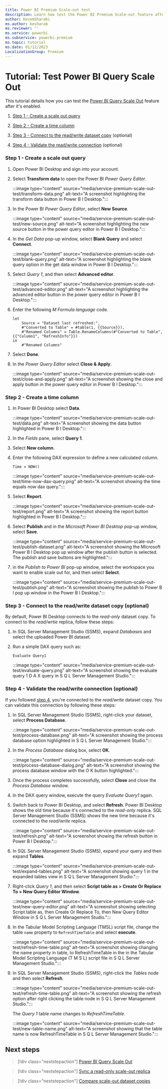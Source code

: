 ```yaml
---
title: Power BI Premium Scale-out test
description: Learn how test the Power BI Premium Scale-out feature after it's enabled
author: KesemSharabi
ms.author: kesharab
ms.reviewer: ''
ms.service: powerbi
ms.subservice: powerbi-premium
ms.topic: tutorial
ms.date: 01/12/2023
LocalizationGroup: Premium
---
```


# Tutorial: Test Power BI Query Scale Out

This tutorial details how you can test the [Power BI Query Scale Out](service-premium-scale-out.md) feature after it's enabled.

1. [Step 1 - Create a scale out query](#step-1---create-a-scale-out-query)

2. [Step 2 - Create a time column](#step-2---create-a-time-column)

3. [Step 3 - Connect to the read/write dataset copy](#step-3---connect-to-the-readwrite-dataset-copy-optional) (optional)

4. [Step 4 - Validate the read/write connection](#step-4---validate-the-readwrite-connection-optional) (optional)

### Step 1 - Create a scale out query

1. Open Power BI Desktop and sign into your account.

2. Select **Transform data** to open the Power BI *Power Query Editor*.

    :::image type="content" source="media/service-premium-scale-out-test/transform-data.png" alt-text="A screenshot highlighting the transform data button in Power B I Desktop.":::

3. In the Power BI *Power Query Editor*, select **New Source**.

    :::image type="content" source="media/service-premium-scale-out-test/new-source.png" alt-text="A screenshot highlighting the new source button in the power query editor in Power B I Desktop.":::

4. In the *Get Data* pop-up window, select **Blank Query** and select **Connect**.

    :::image type="content" source="media/service-premium-scale-out-test/blank-query.png" alt-text="A screenshot highlighting the blank query option in the get data window in Power B I Desktop.":::

5. Select *Query 1*, and then select **Advanced editor**.

    :::image type="content" source="media/service-premium-scale-out-test/advanced-editor.png" alt-text="A screenshot highlighting the advanced editor button in the power query editor in Power B I Desktop.":::

6. Enter the following *M Formula language* code.

    ```
    let 
        Source = "Dataset last refreshed:",    
        #"Converted to Table" = #table(1, {{Source}}), 
        #"Renamed Columns" = Table.RenameColumns(#"Converted to Table",{{"Column1", "RefreshInfo"}}) 
    in 
        #"Renamed Columns"

7. Select **Done**.

8. In the *Power Query Editor* select **Close & Apply**.

    :::image type="content" source="media/service-premium-scale-out-test/close-and-apply.png" alt-text="A screenshot showing the close and apply button in the power query editor in Power B I Desktop.":::

### Step 2 - Create a time column

1. In Power BI Desktop select **Data**.

    :::image type="content" source="media/service-premium-scale-out-test/data.png" alt-text="A screenshot showing the data button highlighted in Power B I Desktop.":::

2. In the *Fields* pane, select **Query 1**.

3. Select **New column**.

4. Enter the following DAX expression to define a new calculated column.

    ```dax
    Time = NOW()
    ```

    :::image type="content" source="media/service-premium-scale-out-test/time-now-dax-query.png" alt-text="A screenshot showing the time equals now dax query.":::

5. Select **Report**.

    :::image type="content" source="media/service-premium-scale-out-test/report.png" alt-text="A screenshot showing the report button highlighted in Power B I Desktop.":::

6. Select **Publish** and in the *Microsoft Power BI Desktop* pop-up window, select **Save**.

    :::image type="content" source="media/service-premium-scale-out-test/publish-dataset.png" alt-text="A screenshot showing the Microsoft Power B I Desktop pop up window after the publish button is selected. The publish and save buttons are highlighted.":::

7. in the *Publish to Power BI* pop-up window, select the workspace you want to enable scale out for, and then select **Select**.

    :::image type="content" source="media/service-premium-scale-out-test/publish.png" alt-text="A screenshot showing the publish to Power B I pop up window in the Power B I Desktop.":::

### Step 3 - Connect to the read/write dataset copy (optional)

By default, Power BI Desktop connects to the *read-only* dataset copy. To connect to the *read/wrtie* replica, follow these steps:

1. In SQL Server Management Studio (SSMS), expand *Databases* and select the uploaded Power BI dataset.

2. Run a simple DAX query such as:

    ```dax
    Evaluate Query1
    ```

    :::image type="content" source="media/service-premium-scale-out-test/evaluate-query.png" alt-text="A screenshot showing the evaluate query 1 D A X query in S Q L Server Management Studio.":::

### Step 4 - Validate the read/write connection (optional)

If you followed [step 4](#step-4---connect-to-the-readwrite-dataset-copy-optional), you're connected to the *read/write* dataset copy. You can validate this connection by following these steps:

1. In SQL Server Management Studio (SSMS), right-click your dataset, select **Process Database**.

    :::image type="content" source="media/service-premium-scale-out-test/process-database.png" alt-text="A screenshot showing the process database option highlighted in S Q L Server Management Studio.":::

2. In the *Process Database* dialog box, select **OK**.

    :::image type="content" source="media/service-premium-scale-out-test/process-database-dialog.png" alt-text="A screenshot showing the process database window with the O K button highlighted.":::

3. Once the process completes successfully, select **Close** and close the *Process Database* window.

4. In the DAX query window, execute the query *Evaluate Query1* again.

5. Switch back to Power BI Desktop, and select **Refresh**. Power BI Desktop shows the old time because it's connected to the *read-only* replica. SQL Server Management Studio (SSMS) shows the new time because it's connected to the *read/write* replica.

    :::image type="content" source="media/service-premium-scale-out-test/refresh.png" alt-text="A screenshot showing the refresh button in Power B I Desktop.":::

6. In SQL Server Management Studio (SSMS), expand your query and then expand **Tables**.

    :::image type="content" source="media/service-premium-scale-out-test/expand-tables.png" alt-text="A screenshot showing query 1 in the expanded tables view in S Q L Server Management Studio.":::

7. Right-click *Query 1*, and then select **Script table as > Create Or Replace To > New Query Editor Window**.

    :::image type="content" source="media/service-premium-scale-out-test/new-query-editor.png" alt-text="A screenshot showing selecting Script table as, then Create Or Replace To, then New Query Editor Window in S Q L Server Management Studio.":::

8. In the Tabular Model Scripting Language (TMSL) script file, change the table `name` property to `RefreshTimeTable` and select **execute**.

    :::image type="content" source="media/service-premium-scale-out-test/refresh-time-table.png" alt-text="A screenshot showing changing the name property in table, to RefreshTimeTable in the in the Tabular Model Scripting Language (T M S L) script file in S Q L Server Management Studio.":::

9. In SQL Server Management Studio (SSMS), right-click the *Tables* node and then select **Refresh**.

    :::image type="content" source="media/service-premium-scale-out-test/refresh-time-table.png" alt-text="A screenshot showing the refresh option after right clicking the table node in S Q L Server Management Studio.":::

    The *Query 1* table name changes to *RefreshTimeTable*.

    :::image type="content" source="media/service-premium-scale-out-test/new-table-name.png" alt-text="A screenshot showing that the table name is now RefreshTimeTable in S Q L Server Management Studio.":::

## Next steps

> [!div class="nextstepaction"]
> [Power BI Query Scale Out](service-premium-scale-out.md)

> [!div class="nextstepaction"]
> [Sync a read-only scale-out replica](service-premium-scale-out-sync-replica.md)

> [!div class="nextstepaction"]
> [Compare scale-out dataset copies](service-premium-scale-out-app.md)
